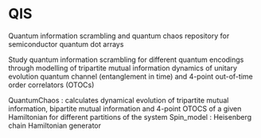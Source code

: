 # QIS
Quantum information scrambling  and quantum chaos repository for semiconductor quantum dot arrays

Study quantum information scrambling for different quantum encodings through modelling of tripartite mutual information dynamics of unitary evolution quantum channel (entanglement in time) and 4-point out-of-time order correlators (OTOCs)


QuantumChaos : calculates dynamical evolution of tripartite mutual information, bipartite mutual information and 4-point OTOCS of a given Hamiltonian for different partitions of the system
Spin_model : Heisenberg chain Hamiltonian generator
